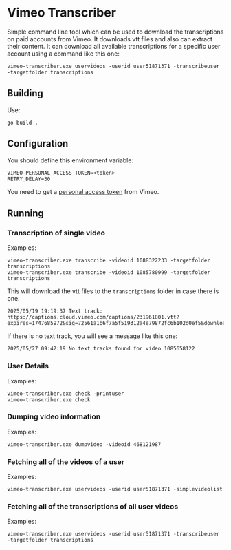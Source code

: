 # Vimeo Transcriber

Simple command line tool which can be used to download the transcriptions on paid accounts from Vimeo. It downloads vtt files and also can extract their content.
It can download all available transcriptions for a specific user account using a command like this one:

```
vimeo-transcriber.exe uservideos -userid user51871371 -transcribeuser -targetfolder transcriptions
```

## Building

Use:

`go build .`

## Configuration

You should define this environment variable:

```
VIMEO_PERSONAL_ACCESS_TOKEN=<token>
RETRY_DELAY=30
```

You need to get a [personal access token](https://help.vimeo.com/hc/en-us/articles/12427789081745-How-do-I-generate-a-personal-access-token) from Vimeo. 

## Running

### Transcription of single video

Examples:

```
vimeo-transcriber.exe transcribe -videoid 1088322233 -targetfolder transcriptions
vimeo-transcriber.exe transcribe -videoid 1085780999 -targetfolder transcriptions
```

This will download the vtt files to the `transcriptions` folder in case there is one.

```
2025/05/19 19:19:37 Text track: https://captions.cloud.vimeo.com/captions/231961801.vtt?expires=1747685972&sig=72561a1b6f7a5f519312a4e79872fc6b102d0ef5&download=auto_generated_captions.vtt&hls=1
```

If there is no text track, you will see a message like this one:

```
2025/05/27 09:42:19 No text tracks found for video 1085658122
```

### User Details

Examples:

```
vimeo-transcriber.exe check -printuser
vimeo-transcriber.exe check
```

### Dumping video information

Examples:

```
vimeo-transcriber.exe dumpvideo -videoid 468121987
```

### Fetching all of the videos of a user

Examples:

```
vimeo-transcriber.exe uservideos -userid user51871371 -simplevideolist
```

### Fetching all of the transcriptions of all user videos

Examples:

```
vimeo-transcriber.exe uservideos -userid user51871371 -transcribeuser -targetfolder transcriptions
```
